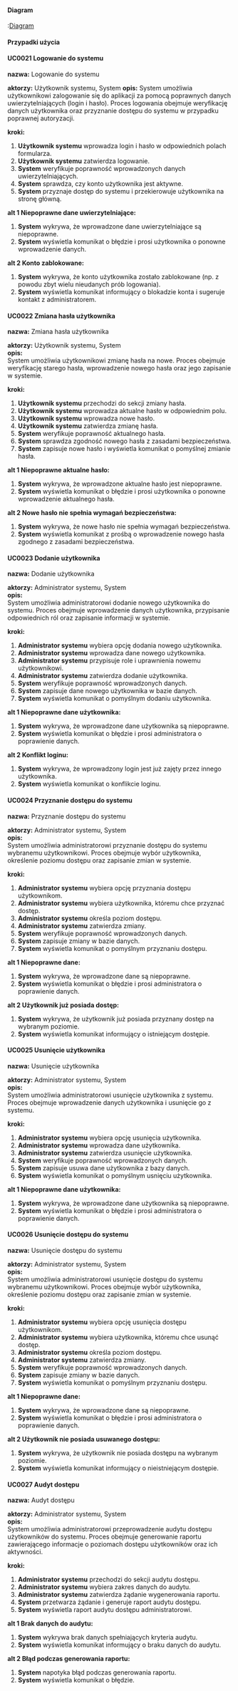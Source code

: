 #### Diagram

:[Diagram](diagram.puml)

#### Przypadki użycia

#### UC0021 Logowanie do systemu
**nazwa:** Logowanie do systemu

**aktorzy:** Użytkownik systemu, System
**opis:**
System umożliwia użytkownikowi zalogowanie się do aplikacji za pomocą poprawnych danych uwierzytelniających (login i hasło). Proces logowania obejmuje weryfikację danych użytkownika oraz przyznanie dostępu do systemu w przypadku poprawnej autoryzacji.

**kroki:**

1. **Użytkownik systemu** wprowadza login i hasło w odpowiednich polach formularza.
1. **Użytkownik systemu** zatwierdza logowanie.
1. **System** weryfikuje poprawność wprowadzonych danych uwierzytelniających.
1. **System** sprawdza, czy konto użytkownika jest aktywne.
1. **System** przyznaje dostęp do systemu i przekierowuje użytkownika na stronę główną.


**alt 1 Niepoprawne dane uwierzytelniające:**
1. **System** wykrywa, że wprowadzone dane uwierzytelniające są niepoprawne.
1. **System** wyświetla komunikat o błędzie i prosi użytkownika o ponowne wprowadzenie danych.

**alt 2 Konto zablokowane:**
1. **System** wykrywa, że konto użytkownika zostało zablokowane (np. z powodu zbyt wielu nieudanych prób logowania).
1. **System** wyświetla komunikat informujący o blokadzie konta i sugeruje kontakt z administratorem.


#### UC0022 Zmiana hasła użytkownika
**nazwa:** Zmiana hasła użytkownika

**aktorzy:** Użytkownik systemu, System  
**opis:**  
System umożliwia użytkownikowi zmianę hasła na nowe. Proces obejmuje weryfikację starego hasła, wprowadzenie nowego hasła oraz jego zapisanie w systemie.  

**kroki:**  
1. **Użytkownik systemu** przechodzi do sekcji zmiany hasła.  
2. **Użytkownik systemu** wprowadza aktualne hasło w odpowiednim polu.  
3. **Użytkownik systemu** wprowadza nowe hasło.
4. **Użytkownik systemu** zatwierdza zmianę hasła.
5. **System** weryfikuje poprawność aktualnego hasła.  
6. **System** sprawdza zgodność nowego hasła z zasadami bezpieczeństwa.
7. **System** zapisuje nowe hasło i wyświetla komunikat o pomyślnej zmianie hasła.  

**alt 1 Niepoprawne aktualne hasło:**
1. **System** wykrywa, że wprowadzone aktualne hasło jest niepoprawne.  
2. **System** wyświetla komunikat o błędzie i prosi użytkownika o ponowne wprowadzenie aktualnego hasła.  

**alt 2 Nowe hasło nie spełnia wymagań bezpieczeństwa:**
1. **System** wykrywa, że nowe hasło nie spełnia wymagań bezpieczeństwa.
2. **System** wyświetla komunikat z prośbą o wprowadzenie nowego hasła zgodnego z zasadami bezpieczeństwa.  


#### UC0023 Dodanie użytkownika
**nazwa:** Dodanie użytkownika

**aktorzy:** Administrator systemu, System  
**opis:**  
System umożliwia administratorowi dodanie nowego użytkownika do systemu. Proces obejmuje wprowadzenie danych użytkownika, przypisanie odpowiednich ról oraz zapisanie informacji w systemie.  

**kroki:**
1. **Administrator systemu** wybiera opcję dodania nowego użytkownika.  
2. **Administrator systemu** wprowadza dane nowego użytkownika.  
3. **Administrator systemu** przypisuje role i uprawnienia nowemu użytkownikowi.  
4. **Administrator systemu** zatwierdza dodanie użytkownika.  
5. **System** weryfikuje poprawność wprowadzonych danych.  
6. **System** zapisuje dane nowego użytkownika w bazie danych.  
7. **System** wyświetla komunikat o pomyślnym dodaniu użytkownika.  

**alt 1 Niepoprawne dane użytkownika:**
1. **System** wykrywa, że wprowadzone dane użytkownika są niepoprawne.
2. **System** wyświetla komunikat o błędzie i prosi administratora o poprawienie danych.  

**alt 2 Konflikt loginu:**
1. **System** wykrywa, że wprowadzony login jest już zajęty przez innego użytkownika.  
2. **System** wyświetla komunikat o konflikcie loginu.  


#### UC0024 Przyznanie dostępu do systemu
**nazwa:** Przyznanie dostępu do systemu

**aktorzy:** Administrator systemu, System  
**opis:**  
System umożliwia administratorowi przyznanie dostępu do systemu wybranemu użytkownikowi. Proces obejmuje wybór użytkownika, określenie poziomu dostępu oraz zapisanie zmian w systemie.  

**kroki:**  
1. **Administrator systemu** wybiera opcję przyznania dostępu użytkownikom.  
2. **Administrator systemu** wybiera użytkownika, któremu chce przyznać dostęp.  
3. **Administrator systemu** określa poziom dostępu.
4. **Administrator systemu** zatwierdza zmiany.  
5. **System** weryfikuje poprawność wprowadzonych danych.  
6. **System** zapisuje zmiany w bazie danych.  
7. **System** wyświetla komunikat o pomyślnym przyznaniu dostępu.  

**alt 1 Niepoprawne dane:**
1. **System** wykrywa, że wprowadzone dane są niepoprawne.  
2. **System** wyświetla komunikat o błędzie i prosi administratora o poprawienie danych.  

**alt 2 Użytkownik już posiada dostęp:** 
1. **System** wykrywa, że użytkownik już posiada przyznany dostęp na wybranym poziomie.  
2. **System** wyświetla komunikat informujący o istniejącym dostępie.


#### UC0025 Usunięcie użytkownika
**nazwa:** Usunięcie użytkownika

**aktorzy:** Administrator systemu, System  
**opis:**  
System umożliwia administratorowi usunięcie użytkownika z systemu. Proces obejmuje wprowadzenie danych użytkownika i usunięcie go z systemu.  

**kroki:**
1. **Administrator systemu** wybiera opcję usunięcia użytkownika.  
2. **Administrator systemu** wprowadza dane użytkownika.  
3. **Administrator systemu** zatwierdza usunięcie użytkownika.  
4. **System** weryfikuje poprawność wprowadzonych danych.  
5. **System** zapisuje usuwa dane użytkownika z bazy danych.  
6. **System** wyświetla komunikat o pomyślnym usnięciu użytkownika.  

**alt 1 Niepoprawne dane użytkownika:**
1. **System** wykrywa, że wprowadzone dane użytkownika są niepoprawne.
2. **System** wyświetla komunikat o błędzie i prosi administratora o poprawienie danych.  


#### UC0026 Usunięcie dostępu do systemu
**nazwa:** Usunięcie dostępu do systemu

**aktorzy:** Administrator systemu, System  
**opis:**  
System umożliwia administratorowi usunięcie dostępu do systemu wybranemu użytkownikowi. Proces obejmuje wybór użytkownika, określenie poziomu dostępu oraz zapisanie zmian w systemie.  

**kroki:**  
1. **Administrator systemu** wybiera opcję usunięcia dostępu użytkownikom.  
2. **Administrator systemu** wybiera użytkownika, któremu chce usunąć dostęp.  
3. **Administrator systemu** określa poziom dostępu.
4. **Administrator systemu** zatwierdza zmiany.  
5. **System** weryfikuje poprawność wprowadzonych danych.  
6. **System** zapisuje zmiany w bazie danych.
7. **System** wyświetla komunikat o pomyślnym przyznaniu dostępu.  

**alt 1 Niepoprawne dane:**
1. **System** wykrywa, że wprowadzone dane są niepoprawne.  
2. **System** wyświetla komunikat o błędzie i prosi administratora o poprawienie danych.  

**alt 2 Użytkownik nie posiada usuwanego dostępu:** 
1. **System** wykrywa, że użytkownik nie posiada dostępu na wybranym poziomie.  
2. **System** wyświetla komunikat informujący o nieistniejącym dostępie.


#### UC0027 Audyt dostępu
**nazwa:** Audyt dostępu

**aktorzy:** Administrator systemu, System  
**opis:**  
System umożliwia administratorowi przeprowadzenie audytu dostępu użytkowników do systemu. Proces obejmuje generowanie raportu zawierającego informacje o poziomach dostępu użytkowników oraz ich aktywności.  

**kroki:**  
1. **Administrator systemu** przechodzi do sekcji audytu dostępu.  
2. **Administrator systemu** wybiera zakres danych do audytu.
3. **Administrator systemu** zatwierdza żądanie wygenerowania raportu.  
4. **System** przetwarza żądanie i generuje raport audytu dostępu.  
5. **System** wyświetla raport audytu dostępu administratorowi.  

**alt 1 Brak danych do audytu:**  
1. **System** wykrywa brak danych spełniających kryteria audytu.  
2. **System** wyświetla komunikat informujący o braku danych do audytu.  

**alt 2 Błąd podczas generowania raportu:**  
1. **System** napotyka błąd podczas generowania raportu. 
2. **System** wyświetla komunikat o błędzie.  